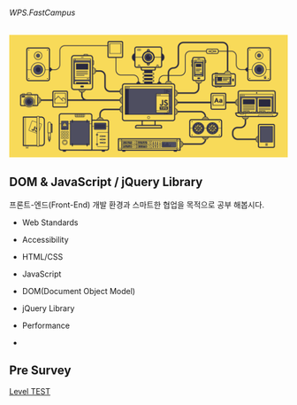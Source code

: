 ###### WPS.FastCampus

<img src="REFERENCES/B__Advanced/images/jstips-header-blog.gif" alt="">

## DOM & JavaScript / jQuery Library

프론트-엔드(Front-End) 개발 환경과 스마트한 협업을 목적으로 공부 해봅시다.

- Web Standards
- Accessibility
- HTML/CSS
- JavaScript
- DOM(Document Object Model)
- jQuery Library
- Performance

-

## Pre Survey

[Level TEST](https://goo.gl/forms/pLEyqSuRuHcUq40C3)